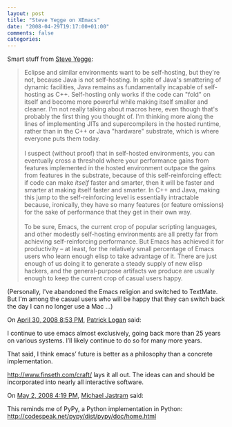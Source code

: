 ```yaml
---
layout: post
title: "Steve Yegge on XEmacs"
date: "2008-04-29T19:17:00+01:00"
comments: false
categories: 
---
```


<p>Smart stuff from <a href="http://steve-yegge.blogspot.com/2008/04/xemacs-is-dead-long-live-xemacs.html">Steve Yegge</a>:</p>

<blockquote>
<p>Eclipse and similar environments want to be self-hosting, but they're not, because Java is not self-hosting. In spite of Java's smattering of dynamic facilities, Java remains as fundamentally incapable of self-hosting as C++. Self-hosting only works if the code can "fold" on itself and become more powerful while making itself smaller and cleaner. I'm not really talking about macros here, even though that's probably the first thing you thought of. I'm thinking more along the lines of implementing JITs and supercompilers in the hosted runtime, rather than in the C++ or Java "hardware" substrate, which is where everyone puts them today.<br /><br />I suspect (without proof) that in self-hosted environments, you can eventually cross a threshold where your performance gains from features implemented in the hosted environment outpace the gains from features in the substrate, because of this self-reinforcing effect: if code can make <em>itself</em> faster and smarter, then it will be faster and smarter at making itself faster and smarter. In C++ and Java, making this jump to the self-reinforcing level is essentially intractable because, ironically, they have so many features (or feature omissions) for the sake of performance that they get in their own way.<br /><br />To be sure, Emacs, the current crop of popular scripting languages, and other modestly self-hosting environments are all pretty far from achieving self-reinforcing performance. But Emacs has achieved it for productivity – at least, for the relatively small percentage of Emacs users who learn enough elisp to take advantage of it. There are just enough of us doing it to generate a steady supply of new elisp hackers, and the general-purpose artifacts we produce are usually enough to keep the current crop of casual users happy.</p>
</blockquote>

<p>(Personally, I've abandoned the Emacs religion and switched to TextMate. But I'm among the casual users who will be happy that they can switch back the day I can no longer use a Mac ...)</p>

<section class="comments">



<div class="comment" id="comment-1701">
On <a href="#comment-1701" title="Permalink to this comment">April 30, 2008  8:53 PM</a>, <a href="http://patricklogan.blogspot.com" title="http://patricklogan.blogspot.com" rel="nofollow">Patrick Logan</a>
said:
<p>I continue to use emacs almost exclusively, going back more than 25 years on various systems. I&#8217;ll likely continue to do so for many more years.</p>

<p>That said, I think emacs&#8217; future is better as a philosophy than a concrete implementation.</p>

<p><a href="http://www.finseth.com/craft/" rel="nofollow">http://www.finseth.com/craft/</a> lays it all out. The ideas can and should be incorporated into nearly all interactive software.</p>


<div class="comment" id="comment-1703">
On <a href="#comment-1703" title="Permalink to this comment">May  2, 2008  4:19 PM</a>, <a href="http://jastram.de/blog" title="http://jastram.de/blog" rel="nofollow">Michael Jastram</a>
said:
<p>This reminds me of PyPy, a Python implementation in Python: <a href="http://codespeak.net/pypy/dist/pypy/doc/home.html" rel="nofollow">http://codespeak.net/pypy/dist/pypy/doc/home.html</a></p>


</section>

